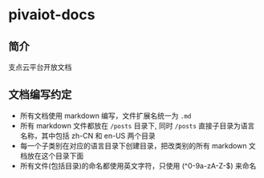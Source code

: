 pivaiot-docs
=============

## 简介

支点云平台开放文档

## 文档编写约定

* 所有文档使用 markdown 编写，文件扩展名统一为 `.md`
* 所有 markdown 文件都放在 `/posts` 目录下,  同时 `/posts` 直接子目录为语言名称，其中包括 zh-CN 和 en-US 两个目录
* 每一个子类别在对应的语言目录下创建目录，把改类别的所有 markdown 文档放在这个目录下面
* 所有文件(包括目录)的命名都使用英文字符，只使用 (^0-9a-zA-Z\-$) 来命名
